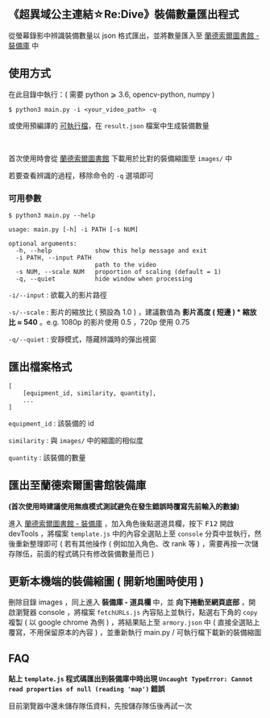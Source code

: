 《超異域公主連結☆Re:Dive》裝備數量匯出程式
---
從螢幕錄影中辨識裝備數量以 json 格式匯出，並將數量匯入至 [蘭德索爾圖書館 - 裝備庫](https://pcredivewiki.tw/Armory) 中

## 使用方式

在此目錄中執行：( 需要 python ⩾ 3.6, opencv-python, numpy )
```
$ python3 main.py -i <your_video_path> -q
```

或使用預編譯的 [可執行檔]()，在 `result.json` 檔案中生成裝備數量

<br>

首次使用時會從 [蘭德索爾圖書館](https://pcredivewiki.tw/) 下載用於比對的裝備縮圖至 `images/` 中

若要查看辨識的過程，移除命令的 `-q` 選項即可

### 可用參數

```
$ python3 main.py --help

usage: main.py [-h] -i PATH [-s NUM]

optional arguments:
  -h, --help            show this help message and exit
  -i PATH, --input PATH
                        path to the video
  -s NUM, --scale NUM   proportion of scaling (default = 1)
  -q, --quiet           hide window when processing
```

`-i/--input` : 欲載入的影片路徑

`-s/--scale` : 影片的縮放比 ( 預設為 1.0 ) ，建議數值為 **影片高度 ( 短邊 ) * 縮放比 ≈ 540** 。e.g. 1080p 的影片使用 0.5 ，720p 使用 0.75

`-q/--quiet` : 安靜模式，隱藏辨識時的彈出視窗

## 匯出檔案格式

```
[
    [equipment_id, similarity, quantity],
    ...
]
```

`equipment_id` : 該裝備的 id

`similarity` : 與 `images/` 中的縮圖的相似度

`quantity` : 該裝備的數量

## 匯出至蘭德索爾圖書館裝備庫

**(首次使用時建議使用無痕模式測試避免在發生錯誤時覆寫先前輸入的數據)**

進入 [蘭德索爾圖書館 - 裝備庫](https://pcredivewiki.tw/Armory) ，加入角色後點選道具欄，按下 <kbd>F12</kbd> 開啟 devTools ，將檔案 `template.js` 中的內容全選貼上至 `console` 分頁中並執行，然後重新整理即可 ( 若有其他操作 ( 例如加入角色、改 rank 等 ) ，需要再按一次儲存隊伍，前面的程式碼只有修改裝備數量而已 )

## 更新本機端的裝備縮圖 ( 開新地圖時使用 )

刪除目錄 images ，同上進入 **裝備庫 - 道具欄** 中，並 **向下捲動至網頁底部** ，開啟瀏覽器 console ，將檔案 `fetchURLs.js` 內容貼上並執行，點選右下角的 `copy` 複製 ( 以 google chrome 為例 ) ，將結果貼上至 `armory.json` 中 ( 直接全選貼上覆寫，不用保留原本的內容 ) ，並重新執行 main.py / 可執行檔下載新的裝備縮圖

## FAQ

**貼上 `template.js` 程式碼匯出到裝備庫中時出現 `Uncaught TypeError: Cannot read properties of null (reading 'map')` 錯誤**

目前瀏覽器中還未儲存隊伍資料，先按儲存隊伍後再試一次
